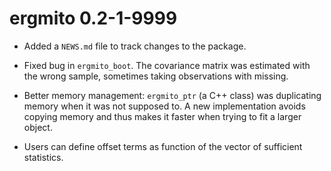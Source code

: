 # ergmito 0.2-1-9999

* Added a `NEWS.md` file to track changes to the package.

* Fixed bug in `ergmito_boot`. The covariance matrix was estimated with the
  wrong sample, sometimes taking observations with missing.

* Better memory management: `ergmito_ptr` (a C++ class) was duplicating memory
  when it was not supposed to. A new implementation avoids copying memory and
  thus makes it faster when trying to fit a larger object.

* Users can define offset terms as function of the vector of sufficient
  statistics.
  
